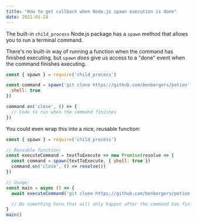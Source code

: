 ```yaml
---
title: "How to get callback when Node.js spawn execution is done"
date: 2021-01-24
---
```

The built-in `child_process` Node.js package has a `spawn` method that allows you to run a terminal command.

There's no built-in way of running a function when the command has finished executing, but `spawn` *does* give us access to a "done" event when the command finishes executing.

```jsx
const { spawn } = require('child_process')

const command = spawn('git clone https://github.com/benborgers/potion', {
  shell: true
})

command.on('close', () => {
  // Code to run when the command finishes
})
```

You could even wrap this into a nice, reusable function:

```jsx
const { spawn } = require('child_process')

// Reusable function:
const executeCommand = textToExecute => new Promise(resolve => {
  const command = spawn(textToExecute, { shell: true })
  command.on('close', () => resolve())
})

// Usage:
const main = async () => {
  await executeCommand('git clone https://github.com/benborgers/potion')

  // Do something here that will only happen after the command has finished.
}
main()
```

